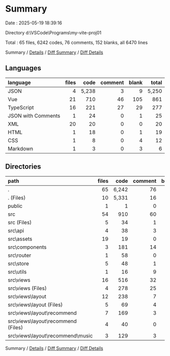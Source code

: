 # Summary

Date : 2025-05-19 18:39:16

Directory d:\\VSCode\\Programs\\my-vite-proj01

Total : 65 files,  6242 codes, 76 comments, 152 blanks, all 6470 lines

Summary / [Details](details.md) / [Diff Summary](diff.md) / [Diff Details](diff-details.md)

## Languages
| language | files | code | comment | blank | total |
| :--- | ---: | ---: | ---: | ---: | ---: |
| JSON | 4 | 5,238 | 3 | 9 | 5,250 |
| Vue | 21 | 710 | 46 | 105 | 861 |
| TypeScript | 16 | 221 | 27 | 29 | 277 |
| JSON with Comments | 1 | 24 | 0 | 1 | 25 |
| XML | 20 | 20 | 0 | 0 | 20 |
| HTML | 1 | 18 | 0 | 1 | 19 |
| CSS | 1 | 8 | 0 | 4 | 12 |
| Markdown | 1 | 3 | 0 | 3 | 6 |

## Directories
| path | files | code | comment | blank | total |
| :--- | ---: | ---: | ---: | ---: | ---: |
| . | 65 | 6,242 | 76 | 152 | 6,470 |
| . (Files) | 10 | 5,331 | 16 | 19 | 5,366 |
| public | 1 | 1 | 0 | 0 | 1 |
| src | 54 | 910 | 60 | 133 | 1,103 |
| src (Files) | 5 | 34 | 1 | 14 | 49 |
| src\\api | 4 | 38 | 3 | 7 | 48 |
| src\\assets | 19 | 19 | 0 | 0 | 19 |
| src\\components | 3 | 181 | 14 | 25 | 220 |
| src\\router | 1 | 58 | 0 | 5 | 63 |
| src\\store | 5 | 48 | 1 | 5 | 54 |
| src\\utils | 1 | 16 | 9 | 4 | 29 |
| src\\views | 16 | 516 | 32 | 73 | 621 |
| src\\views (Files) | 4 | 278 | 25 | 25 | 328 |
| src\\views\\layout | 12 | 238 | 7 | 48 | 293 |
| src\\views\\layout (Files) | 5 | 69 | 4 | 16 | 89 |
| src\\views\\layout\\recommend | 7 | 169 | 3 | 32 | 204 |
| src\\views\\layout\\recommend (Files) | 4 | 40 | 0 | 13 | 53 |
| src\\views\\layout\\recommend\\music | 3 | 129 | 3 | 19 | 151 |

Summary / [Details](details.md) / [Diff Summary](diff.md) / [Diff Details](diff-details.md)